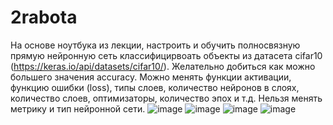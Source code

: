 # 2rabota
На основе ноутбука из лекции, настроить и обучить полносвязную прямую нейронную сеть классифицирвоать объекты из датасета cifar10 (https://keras.io/api/datasets/cifar10/). Желательно добиться как можно большего значения accuracy.  Можно менять функции активации, функцию ошибки (loss), типы слоев, количество нейронов в слоях, количество слоев, оптимизаторы, количество эпох и т.д. Нельзя менять метрику и тип нейронной сети. 
![image](https://user-images.githubusercontent.com/104501267/229723667-2d793ad7-c18d-4a93-9ead-b18cde087885.png)
![image](https://user-images.githubusercontent.com/104501267/229723761-f431c608-151e-44d8-96d9-b6282f0a5dc8.png)
![image](https://user-images.githubusercontent.com/104501267/229723798-b790f54b-5ec6-4dd7-8ae6-ebb84a79e50f.png)
![image](https://user-images.githubusercontent.com/104501267/229723835-ef0378aa-1fbf-4e3c-9fe4-1b10ab7e27f7.png)
